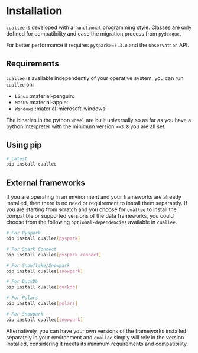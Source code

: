 # Installation

`cuallee` is developed with a `functional` programming style. Classes are only defined for  compatibility and ease the migration process from `pydeeque`. 

For better performance it requires `pyspark>=3.3.0` and the `Observation` API.


## Requirements

`cuallee` is available independently of your operative system, you can run `cuallee` on:

- `Linux` :material-penguin:
- `MacOS` :material-apple:
- `Windows` :material-microsoft-windows:

The binaries in the python `wheel` are built universally so as far as you have a python interpreter with the minimum version `>=3.8` you are all set.


## Using pip

```bash
# Latest
pip install cuallee
```

## External frameworks
If you are operating in an environment and your frameworks are already installed, then there is no need or requirement to install them separately. If you are starting from scratch and you choose for `cuallee` to install the compatible or supported versions of the data frameworks, you could choose from the following `optional-dependencies` available in `cuallee`.

```bash
# For Pyspark
pip install cuallee[pyspark]

# For Spark Connect
pip install cuallee[pyspark_connect]

# For Snowflake/Snowpark
pip install cuallee[snowpark]

# For DuckDb
pip install cuallee[duckdb]

# For Polars
pip install cuallee[polars]

# For Snowpark
pip install cuallee[snowpark]
```
Alternatively, you can have your own versions of the frameworks installed separately in your environment and `cuallee` simply will rely in the version installed, considering it meets its minimum requirements and compatibility.

